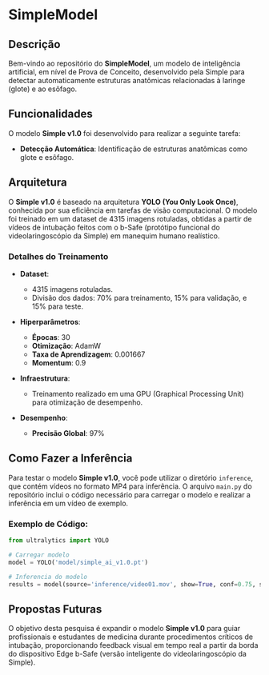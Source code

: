 # SimpleModel

## Descrição

Bem-vindo ao repositório do **SimpleModel**, um modelo de inteligência artificial, em nível de Prova de Conceito, desenvolvido pela Simple para detectar automaticamente estruturas anatômicas relacionadas à laringe (glote) e ao esôfago.

## Funcionalidades

O modelo **Simple v1.0** foi desenvolvido para realizar a seguinte tarefa:

- **Detecção Automática**: Identificação de estruturas anatômicas como glote e esôfago.

## Arquitetura

O **Simple v1.0** é baseado na arquitetura **YOLO (You Only Look Once)**, conhecida por sua eficiência em tarefas de visão computacional. O modelo foi treinado em um dataset de 4315 imagens rotuladas, obtidas a partir de vídeos de intubação feitos com o b-Safe (protótipo funcional do videolaringoscópio da Simple) em manequim humano realístico.

### Detalhes do Treinamento

- **Dataset**:
  - 4315 imagens rotuladas.
  - Divisão dos dados: 70% para treinamento, 15% para validação, e 15% para teste.
  
- **Hiperparâmetros**:
  - **Épocas**: 30
  - **Otimização**: AdamW
  - **Taxa de Aprendizagem**: 0.001667
  - **Momentum**: 0.9
  
- **Infraestrutura**:
  - Treinamento realizado em uma GPU (Graphical Processing Unit) para otimização de desempenho.

- **Desempenho**:
  - **Precisão Global**: 97%

## Como Fazer a Inferência

Para testar o modelo **Simple v1.0**, você pode utilizar o diretório `inference`, que contém vídeos no formato MP4 para inferência. O arquivo `main.py` do repositório inclui o código necessário para carregar o modelo e realizar a inferência em um vídeo de exemplo.

### Exemplo de Código:

```python
from ultralytics import YOLO

# Carregar modelo
model = YOLO('model/simple_ai_v1.0.pt')

# Inferencia do modelo
results = model(source='inference/video01.mov', show=True, conf=0.75, save=True)
```

## Propostas Futuras
O objetivo desta pesquisa é expandir o modelo **Simple v1.0** para guiar profissionais e estudantes de medicina durante procedimentos críticos de intubação, proporcionando feedback visual em tempo real a partir da borda do dispositivo Edge b-Safe (versão inteligente do videolaringoscópio da Simple).
